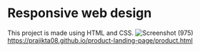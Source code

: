 # Responsive web design 
This project is made using HTML and CSS.
![Screenshot (975)](https://github.com/prajikta08/product-landing-page/assets/147370981/009ccfad-a4c2-43c7-a382-81fa99b44487)
https://prajikta08.github.io/product-landing-page/product.html
